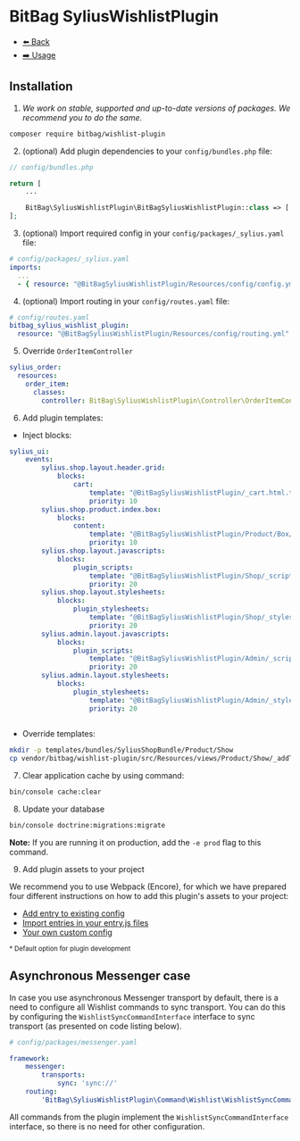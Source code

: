 # BitBag SyliusWishlistPlugin

- [⬅️ Back](../README.md#overview)
- [➡️ Usage](./02-usage.md)

## Installation


1. *We work on stable, supported and up-to-date versions of packages. We recommend you to do the same.*

```bash
composer require bitbag/wishlist-plugin
```

2. (optional) Add plugin dependencies to your `config/bundles.php` file:

```php
// config/bundles.php

return [
    ...

    BitBag\SyliusWishlistPlugin\BitBagSyliusWishlistPlugin::class => ['all' => true],
];
```

3. (optional) Import required config in your `config/packages/_sylius.yaml` file:

```yaml
# config/packages/_sylius.yaml
imports:
  ...
  - { resource: "@BitBagSyliusWishlistPlugin/Resources/config/config.yml" }
```

4. (optional) Import routing in your `config/routes.yaml` file:

  ```yaml
# config/routes.yaml
bitbag_sylius_wishlist_plugin:
    resource: "@BitBagSyliusWishlistPlugin/Resources/config/routing.yml"
```

5. Override `OrderItemController`

```yaml
sylius_order:
  resources:
    order_item:
      classes:
        controller: BitBag\SyliusWishlistPlugin\Controller\OrderItemController

```

6. Add plugin templates:

- Inject blocks:

```yaml
sylius_ui:
    events:
        sylius.shop.layout.header.grid:
            blocks:
                cart:
                    template: "@BitBagSyliusWishlistPlugin/_cart.html.twig"
                    priority: 10
        sylius.shop.product.index.box:
            blocks:
                content:
                    template: "@BitBagSyliusWishlistPlugin/Product/Box/_content.html.twig"
                    priority: 10
        sylius.shop.layout.javascripts:
            blocks:
                plugin_scripts:
                    template: "@BitBagSyliusWishlistPlugin/Shop/_scripts.html.twig"
                    priority: 20
        sylius.shop.layout.stylesheets:
            blocks:
                plugin_stylesheets:
                    template: "@BitBagSyliusWishlistPlugin/Shop/_styles.html.twig"
                    priority: 20
        sylius.admin.layout.javascripts:
            blocks:
                plugin_scripts:
                    template: "@BitBagSyliusWishlistPlugin/Admin/_scripts.html.twig"
                    priority: 20
        sylius.admin.layout.stylesheets:
            blocks:
                plugin_stylesheets:
                    template: "@BitBagSyliusWishlistPlugin/Admin/_styles.html.twig"
                    priority: 20
        
```

- Override templates:

```bash
mkdir -p templates/bundles/SyliusShopBundle/Product/Show
cp vendor/bitbag/wishlist-plugin/src/Resources/views/Product/Show/_addToCart.html.twig templates/bundles/SyliusShopBundle/Product/Show
```

7. Clear application cache by using command:

```bash
bin/console cache:clear
```

8. Update your database

```bash
bin/console doctrine:migrations:migrate
```

**Note:** If you are running it on production, add the `-e prod` flag to this command.

9. Add plugin assets to your project

We recommend you to use Webpack (Encore), for which we have prepared four different instructions on how to add this plugin's assets to your project:

- [Add entry to existing config](./01.1-webpack-entry.md)
- [Import entries in your entry.js files](./01.2-import-entry.md)
- [Your own custom config](./01.3-custom-solution.md)

<small>* Default option for plugin development</small>

## Asynchronous Messenger case

In case you use asynchronous Messenger transport by default, there is a need to configure all Wishlist commands to sync transport.
You can do this by configuring the `WishlistSyncCommandInterface` interface to sync transport (as presented on code listing below).

```yaml
# config/packages/messenger.yaml

framework:
    messenger:
        transports:
            sync: 'sync://'
    routing:
        'BitBag\SyliusWishlistPlugin\Command\Wishlist\WishlistSyncCommandInterface': sync
```

All commands from the plugin implement the `WishlistSyncCommandInterface` interface, so there is no need for other configuration.
